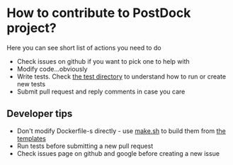 # How to contribute to PostDock project?

Here you can see short list of actions you need to do

* Check issues on github if you want to pick one to help with
* Modify code...obviously
* Write tests. Check [the test directory](../tests/README.md) to understand how to run or create new tests
* Submit pull request and reply comments in case you care

## Developer tips

* Don't modify Dockerfile-s directly - use [make.sh](../make/make.sh) to build them from [the templates](../src/includes.Dockerfile)
* Run tests before submitting a new pull request
* Check issues page on github and google before creating a new issue